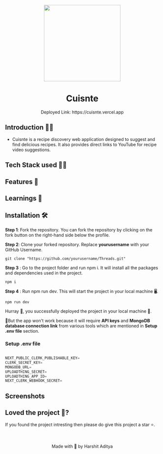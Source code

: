 <p align='center'><img src='https://github.com/HarshitAditya27/Threads/assets/71604531/fe0e8fe1-84ae-41b4-beae-63df37fd3007' width="250" ></p>
<h1 align='center'>Cuisnte</h1> 
<p align='center'>Deployed Link: https://cuisnte.vercel.app  </p>

## Introduction 🐱‍💻
- Cuisnte is a recipe discovery web application designed to suggest and find delicious recipes. It also provides direct links to YouTube for recipe video suggestions.
## Tech Stack used 👨‍💻


## Features 🧰

## Learnings 📝
  
## Installation 🛠️
  **Step 1**: Fork the repository. You can fork the repository by clicking on the fork button on the right-hand side below the profile.<br> 

  **Step 2**: Clone your forked repository. Replace **yourusername** with your GitHub Username. 
  
  ```
git clone "https://github.com/yourusername/Threads.git"
``` 
  **Step 3** : Go to the project folder and run npm i. It will install all the packages and dependencies used in the project. 
  
  ```
npm i
``` 
  **Step 4** : Run npm run dev. This will start the project in your local machine 🖥️.  
  
  ```
npm run dev
``` 
Hurray 🥳, you successfully deployed the project in your local machine 🎉.  

🚨But the app won't work because it will require **API keys** and **MongoDB database connection link** from various tools which are mentioned in **Setup .env file** section.

 ### Setup .env file

```js

NEXT_PUBLIC_CLERK_PUBLISHABLE_KEY=
CLERK_SECRET_KEY= 
MONGODB_URL= 
UPLOADTHING_SECRET=
UPLOADTHING_APP_ID= 
NEXT_CLERK_WEBHOOK_SECRET=
``` 

  ## Screenshots  



  ## Loved the project 💖? 
  
  If you found the project intresting then please do give this project a star ⭐. 
  <br> <br> <br>
   <p align="center" width="100%">
   Made with 💖 by Harshit Aditya   
</p>
